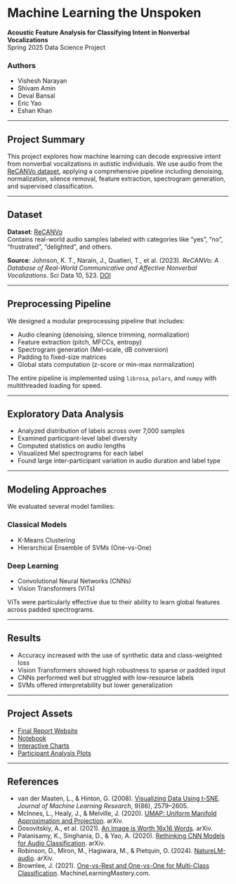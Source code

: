 # Machine Learning the Unspoken  
**Acoustic Feature Analysis for Classifying Intent in Nonverbal Vocalizations**  
Spring 2025 Data Science Project  

### Authors  
- Vishesh Narayan  
- Shivam Amin  
- Deval Bansal  
- Eric Yao  
- Eshan Khan  

---

## Project Summary

This project explores how machine learning can decode expressive intent from nonverbal vocalizations in autistic individuals. We use audio from the [ReCANVo dataset](https://doi.org/10.5281/zenodo.5786860), applying a comprehensive pipeline including denoising, normalization, silence removal, feature extraction, spectrogram generation, and supervised classification.

---

## Dataset

**Dataset**: [ReCANVo](https://doi.org/10.5281/zenodo.5786860)  
Contains real-world audio samples labeled with categories like “yes”, “no”, “frustrated”, “delighted”, and others.  

**Source**: Johnson, K. T., Narain, J., Quatieri, T., et al. (2023). *ReCANVo: A Database of Real-World Communicative and Affective Nonverbal Vocalizations*. Sci Data 10, 523. [DOI](https://doi.org/10.1038/s41597-023-02405-7)

---

## Preprocessing Pipeline

We designed a modular preprocessing pipeline that includes:
- Audio cleaning (denoising, silence trimming, normalization)
- Feature extraction (pitch, MFCCs, entropy)
- Spectrogram generation (Mel-scale, dB conversion)
- Padding to fixed-size matrices
- Global stats computation (z-score or min-max normalization)

The entire pipeline is implemented using `librosa`, `polars`, and `numpy` with multithreaded loading for speed.

---

## Exploratory Data Analysis

- Analyzed distribution of labels across over 7,000 samples  
- Examined participant-level label diversity  
- Computed statistics on audio lengths  
- Visualized Mel spectrograms for each label  
- Found large inter-participant variation in audio duration and label type

---

## Modeling Approaches

We evaluated several model families:

### Classical Models
- K-Means Clustering
- Hierarchical Ensemble of SVMs (One-vs-One)

### Deep Learning
- Convolutional Neural Networks (CNNs)
- Vision Transformers (ViTs)

ViTs were particularly effective due to their ability to learn global features across padded spectrograms.

---

## Results

- Accuracy increased with the use of synthetic data and class-weighted loss
- Vision Transformers showed high robustness to sparse or padded input
- CNNs performed well but struggled with low-resource labels
- SVMs offered interpretability but lower generalization

---

## Project Assets

- [Final Report Website](https://github.com/visheshnarayan/cmsc320-final)
- [Notebook](./notebooks/vit_plots.ipynb)
- [Interactive Charts](./clarity/images/label_distribution.html)
- [Participant Analysis Plots](./clarity/images/participant_barplots)

---

## References

- van der Maaten, L., & Hinton, G. (2008). [Visualizing Data Using t-SNE](http://jmlr.org/papers/v9/vandermaaten08a.html). *Journal of Machine Learning Research*, 9(86), 2579–2605.
- McInnes, L., Healy, J., & Melville, J. (2020). [UMAP: Uniform Manifold Approximation and Projection](https://arxiv.org/abs/1802.03426). arXiv.
- Dosovitskiy, A., et al. (2021). [An Image is Worth 16x16 Words](https://arxiv.org/abs/2010.11929). arXiv.
- Palanisamy, K., Singhania, D., & Yao, A. (2020). [Rethinking CNN Models for Audio Classification](https://arxiv.org/abs/2007.11154). arXiv.
- Robinson, D., Miron, M., Hagiwara, M., & Pietquin, O. (2024). [NatureLM-audio](https://arxiv.org/abs/2411.07186). arXiv.
- Brownlee, J. (2021). [One-vs-Rest and One-vs-One for Multi-Class Classification](https://machinelearningmastery.com/one-vs-rest-and-one-vs-one-for-multi-class-classification/). MachineLearningMastery.com.
